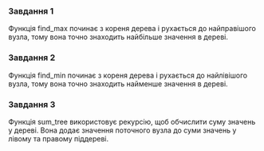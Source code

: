 ### Завдання 1
 Функція find_max починає з кореня дерева і рухається до найправішого вузла, тому вона точно знаходить найбільше значення в дереві.  

### Завдання 2
 Функція find_min починає з кореня дерева і рухається до найлівішого вузла, тому вона точно знаходить найменше значення в дереві. 

 ### Завдання 3
 Функція sum_tree використовує рекурсію, щоб обчислити суму значень у дереві. Вона додає значення поточного вузла до суми значень у лівому та правому піддереві.
